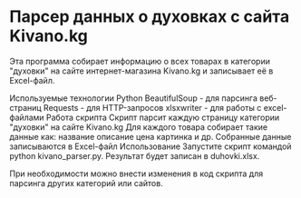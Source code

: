 # Парсер данных о духовках с сайта Kivano.kg
Эта программа собирает информацию о всех товарах в категории "духовки" на сайте интернет-магазина Kivano.kg и записывает её в Excel-файл.

Используемые технологии
Python
BeautifulSoup - для парсинга веб-страниц
Requests - для HTTP-запросов
xlsxwriter - для работы с excel-файлами
Работа скрипта
Скрипт парсит каждую страницу категории "духовки" на сайте Kivano.kg
Для каждого товара собирает такие данные как:
название
описание
цена
картинка
и др.
Собранные данные записываются в Excel-файл
Использование
Запустите скрипт командой python kivano_parser.py. Результат будет записан в duhovki.xlsx.

При необходимости можно внести изменения в код скрипта для парсинга других категорий или сайтов.
